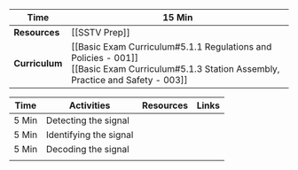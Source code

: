 
| **Time**       | 15 Min                                                                                                                                        |
| -------------- | --------------------------------------------------------------------------------------------------------------------------------------------- |
| **Resources**  | [[SSTV Prep]]                                                                                                                                 |
| **Curriculum** | [[Basic Exam Curriculum#5.1.1 Regulations and Policies - 001]]<br>[[Basic Exam Curriculum#5.1.3 Station Assembly, Practice and Safety - 003]] |

| **Time** | **Activities**         | **Resources** | **Links** |
| -------- | ---------------------- | ------------- | --------- |
| 5 Min    | Detecting the signal   |               |           |
| 5 Min    | Identifying the signal |               |           |
| 5 Min    | Decoding the signal    |               |           |
|          |                        |               |           |
